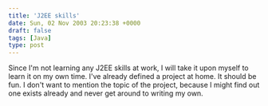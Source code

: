 ```yaml
---
title: 'J2EE skills'
date: Sun, 02 Nov 2003 20:23:38 +0000
draft: false
tags: [Java]
type: post
---
```


Since I'm not learning any J2EE skills at work, I will take it upon myself to learn it on my own time. I've already defined a project at home. It should be fun. I don't want to mention the topic of the project, because I might find out one exists already and never get around to writing my own.